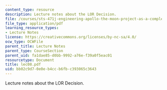 ```yaml
---
content_type: resource
description: Lecture notes about the LOR Decision.
file: /courses/sts-471j-engineering-apollo-the-moon-project-as-a-complex-system-spring-2007/bb02c9d70e0eb4ccb6fbc393065c3643_lec08.pdf
file_type: application/pdf
learning_resource_types:
- Lecture Notes
license: https://creativecommons.org/licenses/by-nc-sa/4.0/
ocw_type: OCWFile
parent_title: Lecture Notes
parent_type: CourseSection
parent_uid: fa1dae85-d0bb-9992-a76e-f39a0f5eac01
resourcetype: Document
title: lec08.pdf
uid: bb02c9d7-0e0e-b4cc-b6fb-c393065c3643
---
```

Lecture notes about the LOR Decision.
